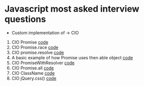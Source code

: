 # Javascript most asked interview questions

- Custom implementation of -> CIO

1. CIO Promise [code](./MyPromise.js)
2. CIO Promise.race [code](./promiseRace.js)
3. CIO promise.resolve [code](./promiseResolve.js)
4. A basic example of how Promise uses then able object [code](./promiseThenableImplementation.js)
5. CIO PromiseWithResolver [code](./promiseWithResolver.js)
6. CIO Promise.all [code](./promiseAll.js)
7. CIO ClassName [code](./className.js)
8. CIO jQuery.css() [code](./jQuery-css.js)
